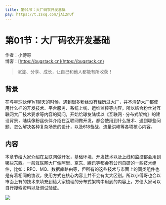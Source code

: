 ```yaml
---
title: 第01节：大厂码农开发基础
pay: https://t.zsxq.com/jAi2nUf
---
```


# 第01节：大厂码农开发基础

作者：小傅哥
<br/>博客：[https://bugstack.cn](https://bugstack.cn)

>沉淀、分享、成长，让自己和他人都能有所收获！

## 背景

在与星球伙伴1v1聊天的时候，遇到很多粉丝没有经历过大厂，并不清楚大厂都使用什么样的开发技术、平台服务、系统上线、运维监控等内容。所以结合粉丝对互联网大厂技术要求等内容的疑问，开始给球友陆续以《互联网 · 分布式架构》的建设背景，陆续像粉丝伙伴介绍在互联网做开发，都会使用到什么技术、遇到哪些问题、怎么解决各种复杂场景的设计，以及618备战、流量洪峰等各项核心内容。

## 内容

本章节给大家介绍在互联网做开发，基础环境、开发技术以及上线和监控都会用到哪些东西。一般互联网大厂像阿里、京东、腾讯等都会有公司自研的一些技术组件，比如：RPC、MQ、数据库路由等，但所有的这些技术与市面上的同类组件也是有着相同的协议，使用方式在核心内容上并不会有太大区别。所以小傅哥也会以市面上有的技术来填充到给大家梳理的分布式架构中用到的内容上，方便大家可以自行搜索资料以及测试验证。

![](/images/article/project/lottery/Part-1/1-01.png)
